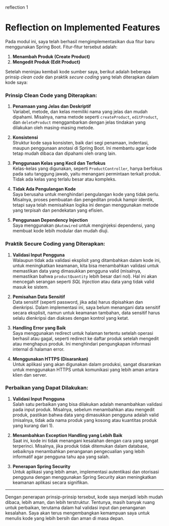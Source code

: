 reflection 1
# Reflection on Implemented Features

Pada modul ini, saya telah berhasil mengimplementasikan dua fitur baru menggunakan Spring Boot. Fitur-fitur tersebut adalah:

1. **Menambah Produk (Create Product)**
2. **Mengedit Produk (Edit Product)**

Setelah meninjau kembali kode sumber saya, berikut adalah beberapa prinsip *clean code* dan praktik *secure coding* yang telah diterapkan dalam kode saya:

### Prinsip Clean Code yang Diterapkan:
1. **Penamaan yang Jelas dan Deskriptif**  
   Variabel, metode, dan kelas memiliki nama yang jelas dan mudah dipahami. Misalnya, nama metode seperti `createProduct`, `editProduct`, dan `deleteProduct` menggambarkan dengan jelas tindakan yang dilakukan oleh masing-masing metode.

2. **Konsistensi**  
   Struktur kode saya konsisten, baik dari segi penamaan, indentasi, maupun penggunaan anotasi di Spring Boot. Ini membantu agar kode tetap mudah dibaca dan dipahami oleh orang lain.

3. **Penggunaan Kelas yang Kecil dan Terfokus**  
   Kelas-kelas yang digunakan, seperti `ProductController`, hanya berfokus pada satu tanggung jawab, yaitu menangani permintaan terkait produk. Tidak ada kelas yang terlalu besar atau kompleks.

4. **Tidak Ada Pengulangan Kode**  
   Saya berusaha untuk menghindari pengulangan kode yang tidak perlu. Misalnya, proses pembuatan dan pengeditan produk hampir identik, tetapi saya telah memisahkan logika ini dengan menggunakan metode yang terpisah dan pendekatan yang efisien.

5. **Penggunaan Dependency Injection**  
   Saya menggunakan `@Autowired` untuk menginjeksi dependensi, yang membuat kode lebih modular dan mudah diuji.

### Praktik Secure Coding yang Diterapkan:
1. **Validasi Input Pengguna**  
   Walaupun tidak ada validasi eksplisit yang ditambahkan dalam kode ini, untuk meningkatkan keamanan, kita bisa menambahkan validasi untuk memastikan data yang dimasukkan pengguna valid (misalnya, memastikan bahwa `productQuantity` lebih besar dari nol). Hal ini akan mencegah serangan seperti *SQL Injection* atau data yang tidak valid masuk ke sistem.

2. **Pemisahan Data Sensitif**  
   Data sensitif (seperti password, jika ada) harus dipisahkan dan dienkripsi. Dalam implementasi ini, saya belum menangani data sensitif secara eksplisit, namun untuk keamanan tambahan, data sensitif harus selalu dienkripsi dan diakses dengan kontrol yang ketat.

3. **Handling Error yang Baik**  
   Saya menggunakan redirect untuk halaman tertentu setelah operasi berhasil atau gagal, seperti redirect ke daftar produk setelah mengedit atau menghapus produk. Ini menghindari pengungkapan informasi internal di halaman error.

4. **Menggunakan HTTPS (Disarankan)**  
   Untuk aplikasi yang akan digunakan dalam produksi, sangat disarankan untuk menggunakan HTTPS untuk komunikasi yang lebih aman antara klien dan server.

### Perbaikan yang Dapat Dilakukan:
1. **Validasi Input Pengguna**  
   Salah satu perbaikan yang bisa dilakukan adalah menambahkan validasi pada input produk. Misalnya, sebelum menambahkan atau mengedit produk, pastikan bahwa data yang dimasukkan pengguna adalah valid (misalnya, tidak ada nama produk yang kosong atau kuantitas produk yang kurang dari 1).

2. **Menambahkan Exception Handling yang Lebih Baik**  
   Saat ini, kode ini tidak menangani kesalahan dengan cara yang sangat terperinci. Misalnya, jika produk tidak ditemukan dalam database, sebaiknya menambahkan penanganan pengecualian yang lebih informatif agar pengguna tahu apa yang salah.

3. **Penerapan Spring Security**  
   Untuk aplikasi yang lebih aman, implementasi autentikasi dan otorisasi pengguna dengan menggunakan Spring Security akan meningkatkan keamanan aplikasi secara signifikan.

---

Dengan penerapan prinsip-prinsip tersebut, kode saya menjadi lebih mudah dibaca, lebih aman, dan lebih terstruktur. Tentunya, masih banyak ruang untuk perbaikan, terutama dalam hal validasi input dan penanganan kesalahan. Saya akan terus mengembangkan kemampuan saya untuk menulis kode yang lebih bersih dan aman di masa depan.
